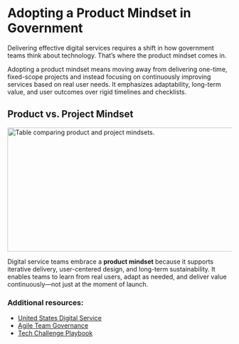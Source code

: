 # Adopting a Product Mindset in Government
Delivering effective digital services requires a shift in how government teams think about technology. That’s where the product mindset comes in.

Adopting a product mindset means moving away from delivering one-time, fixed-scope projects and instead focusing on continuously improving services based on real user needs. It emphasizes adaptability, long-term value, and user outcomes over rigid timelines and checklists.

## Product vs. Project Mindset

<img width="761" height="279" alt="Table comparing product and project mindsets." src="https://github.com/user-attachments/assets/1f88fab6-94e4-4ba9-be3f-5bb08f0e724f" />

Digital service teams embrace a **product mindset** because it supports iterative delivery, user-centered design, and long-term sustainability. It enables teams to learn from real users, adapt as needed, and deliver value continuously—not just at the moment of launch.

### Additional resources:
- [United States Digital Service](https://www.usds.gov/)
- [Agile Team Governance](https://www.pmi.org/disciplined-agile/people/governing-agile-teams)
- [Tech Challenge Playbook](https://techfarhub.usds.gov/resources/learning-center/field-guides/tech-challenge-playbook/)
